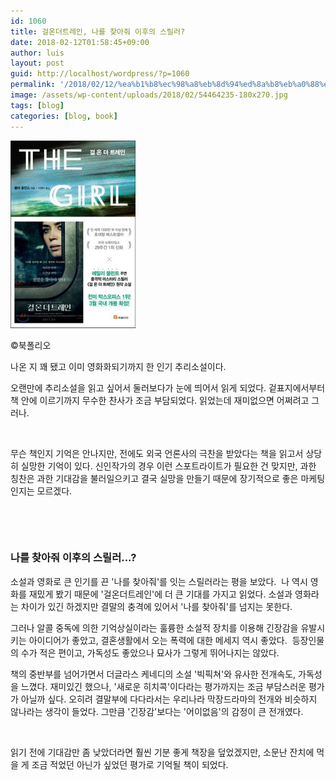 ```yaml
---
id: 1060
title: 걸온더트레인, 나를 찾아줘 이후의 스릴러?
date: 2018-02-12T01:58:45+09:00
author: luis
layout: post
guid: http://localhost/wordpress/?p=1060
permalink: '/2018/02/12/%ea%b1%b8%ec%98%a8%eb%8d%94%ed%8a%b8%eb%a0%88%ec%9d%b8-%eb%82%98%eb%a5%bc-%ec%b0%be%ec%95%84%ec%a4%98-%ec%9d%b4%ed%9b%84%ec%9d%98-%ec%8a%a4%eb%a6%b4%eb%9f%ac/'
image: /assets/wp-content/uploads/2018/02/54464235-180x270.jpg
tags: [blog]
categories: [blog, book]
---
```

<img class="wp-image-1061 size-medium" src="/assets/wp-content/uploads/2018/02/54464235-200x300.jpg" alt="" width="200" height="300"> 

©북폴리오

나온 지 꽤 됐고 이미 영화화되기까지 한 인기 추리소설이다.

오랜만에 추리소설을 읽고 싶어서 둘러보다가 눈에 띄어서 읽게 되었다. 겉표지에서부터 책 안에 이르기까지 무수한 찬사가 조금 부담되었다. 읽었는데 재미없으면 어쩌려고 그러나.

<!--more-->

&nbsp;

무슨 책인지 기억은 안나지만, 전에도 외국 언론사의 극찬을 받았다는 책을 읽고서 상당히 실망한 기억이 있다. 신인작가의 경우 이런 스포트라이트가 필요한 건 맞지만, 과한 칭찬은 과한 기대감을 불러일으키고 결국 실망을 만들기 때문에 장기적으로 좋은 마케팅인지는 모르겠다.

&nbsp;

&nbsp;
<h3><strong>나를 찾아줘 이후의 스릴러...?</strong></h3>
소설과 영화로 큰 인기를 끈 '나를 찾아줘'를 잇는 스릴러라는 평을 보았다. &nbsp;나 역시 영화를 재밌게 봤기 때문에 '걸온더트레인'에 더 큰 기대를 가지고 읽었다. 소설과 영화라는 차이가 있긴 하겠지만 결말의 충격에 있어서 '나를 찾아줘'를 넘지는 못한다.

그러나 알콜 중독에 의한 기억상실이라는 훌륭한 소설적 장치를 이용해 긴장감을 유발시키는 아이디어가 좋았고, 결혼생활에서 오는 폭력에 대한 메세지 역시 좋았다. &nbsp;등장인물의 수가 적은 편이고, 가독성도 좋았으나 묘사가 그렇게 뛰어나지는 않았다. &nbsp;

책의 중반부를 넘어가면서 더글라스 케네디의 소설 '빅픽쳐'와 유사한 전개속도, 가독성을 느꼈다. 재미있긴 했으나, '새로운 히치콕'이다라는 평가까지는 조금 부담스러운 평가가 아닐까 싶다. 오히려 결말부에 다다라서는 우리나라 막장드라마의 전개와 비슷하지 않나라는 생각이 들었다. 그만큼 '긴장감'보다는 '어이없음'의 감정이 큰 전개였다.

&nbsp;

읽기 전에 기대감만 좀 낮았더라면 훨씬 기분 좋게 책장을 덮었겠지만, 소문난 잔치에 먹을 게 조금 적었던 아닌가 싶었던 평가로 기억될 책이 되었다.

&nbsp;
